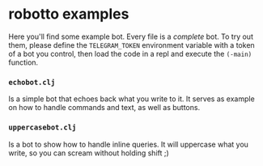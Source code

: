 # robotto examples

Here you'll find some example bot.  Every file is a *complete* bot.
To try out them, please define the `TELEGRAM_TOKEN` environment
variable with a token of a bot you control, then load the code in a
repl and execute the `(-main)` function.


### `echobot.clj`

Is a simple bot that echoes back what you write to it.  It serves as
example on how to handle commands and text, as well as buttons.


### `uppercasebot.clj`

Is a bot to show how to handle inline queries.  It will uppercase what
you write, so you can scream without holding shift ;)

